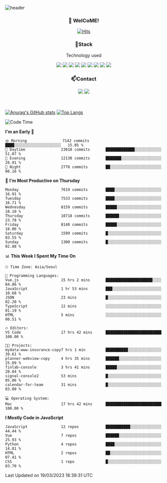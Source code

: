 ![header](https://capsule-render.vercel.app/api?type=waving&color=gradient&height=200&text=Kyungjoon&fontAlign=70&fontAlignY=40&animation=twinkling)

<h3 align="center">👋 WelCoME!</h3>

<div align=center>
  
[![Hits](https://hits.seeyoufarm.com/api/count/incr/badge.svg?url=https%3A%2F%2Fgithub.com%2Fuvula6921&count_bg=%2322BAC9&title_bg=%23827F7F&icon=iconify.svg&icon_color=%2325A27F&title=visits&edge_flat=false)](https://hits.seeyoufarm.com)
  
</div>
<h3 align="center">📌Stack</h3>
<p align="center">Technology used</p>
<div align="center"><img src="https://img.shields.io/badge/HTML5-E34F26?style=flat-square&logo=HTML5&logoColor=white"></img> <img src="https://img.shields.io/badge/CSS3-0A84FF?style=flat-square&logo=CSS3&logoColor=white"></img> <img src="https://img.shields.io/badge/JavaScript-FFCD11?style=flat-square&logo=JavaScript&logoColor=white"></img> <img src="https://img.shields.io/badge/React-00BCF6?style=flat-square&logo=React&logoColor=white"></img> <img src="https://img.shields.io/badge/jQuery-3655FF?style=flat-square&logo=jQuery&logoColor=white"></img> <img src="https://img.shields.io/badge/Ruby-E0115F?style=flat-square&logo=Ruby&logoColor=white"></img> <img src="https://img.shields.io/badge/Python-4B8BBE?style=flat-square&logo=Python&logoColor=white"></img> <img src="https://img.shields.io/badge/Vue-4FC08D?style=flat-square&logo=Vue.js&logoColor=white"></img> <img src="https://img.shields.io/badge/Nuxt-00DC82?style=flat-square&logo=Nuxt.js&logoColor=white"></img></div>

<h3 align="center">📫Contact</h3>
<div align="center"><a href="https://velog.io/@uvula6921/"><img src="https://img.shields.io/badge/Blog-20c997?style=flat-square&logo=V&logoColor=white"/></a> <a href="pkj6921@gmail.com"><img src="https://img.shields.io/badge/Gmail-EA4335?style=flat-square&logo=Gmail&logoColor=white"/></a></div>
<br>
<br>

[![Anurag's GitHub stats](https://github-readme-stats.vercel.app/api?username=uvula6921&hide=stars,issues&show_icons=true&count_private=true&theme=tokyonight)](https://github.com/anuraghazra/github-readme-stats)
[![Top Langs](https://github-readme-stats.vercel.app/api/top-langs/?username=uvula6921&hide=css,jupyter%20notebook,html&exclude_repo=uvula6921,uvula6921.github.io&layout=compact&langs_count=8)](https://github.com/anuraghazra/github-readme-stats)

<!--START_SECTION:waka-->
![Code Time](http://img.shields.io/badge/Code%20Time-1%2C480%20hrs%207%20mins-blue)

**I'm an Early 🐤** 

```text
🌞 Morning                7142 commits        ████░░░░░░░░░░░░░░░░░░░░░   15.85 % 
🌆 Daytime                23018 commits       █████████████░░░░░░░░░░░░   51.07 % 
🌃 Evening                12130 commits       ███████░░░░░░░░░░░░░░░░░░   26.91 % 
🌙 Night                  2778 commits        ██░░░░░░░░░░░░░░░░░░░░░░░   06.16 % 
```
📅 **I'm Most Productive on Thursday** 

```text
Monday                   7619 commits        ████░░░░░░░░░░░░░░░░░░░░░   16.91 % 
Tuesday                  7533 commits        ████░░░░░░░░░░░░░░░░░░░░░   16.71 % 
Wednesday                8159 commits        █████░░░░░░░░░░░░░░░░░░░░   18.10 % 
Thursday                 10718 commits       ██████░░░░░░░░░░░░░░░░░░░   23.78 % 
Friday                   8140 commits        █████░░░░░░░░░░░░░░░░░░░░   18.06 % 
Saturday                 1599 commits        █░░░░░░░░░░░░░░░░░░░░░░░░   03.55 % 
Sunday                   1300 commits        █░░░░░░░░░░░░░░░░░░░░░░░░   02.88 % 
```


📊 **This Week I Spent My Time On** 

```text
🕑︎ Time Zone: Asia/Seoul

💬 Programming Languages: 
Vue.js                   15 hrs 2 mins       █████████████████████░░░░   84.86 % 
JavaScript               1 hr 53 mins        ███░░░░░░░░░░░░░░░░░░░░░░   10.68 % 
JSON                     23 mins             █░░░░░░░░░░░░░░░░░░░░░░░░   02.20 % 
TypeScript               12 mins             ░░░░░░░░░░░░░░░░░░░░░░░░░   01.19 % 
HTML                     5 mins              ░░░░░░░░░░░░░░░░░░░░░░░░░   00.51 % 

🔥 Editors: 
VS Code                  17 hrs 42 mins      █████████████████████████   100.00 % 

🐱‍💻 Projects: 
mydata-www-insurance-copy7 hrs 1 min         ██████████░░░░░░░░░░░░░░░   39.61 % 
planner-webview-copy     4 hrs 35 mins       ██████░░░░░░░░░░░░░░░░░░░   25.89 % 
finlab-console           3 hrs 41 mins       █████░░░░░░░░░░░░░░░░░░░░   20.84 % 
signal-console2          53 mins             █░░░░░░░░░░░░░░░░░░░░░░░░   05.06 % 
calendar-for-team        31 mins             █░░░░░░░░░░░░░░░░░░░░░░░░   03.00 % 

💻 Operating System: 
Mac                      17 hrs 42 mins      █████████████████████████   100.00 % 
```

**I Mostly Code in JavaScript** 

```text
JavaScript               12 repos            ███████████░░░░░░░░░░░░░░   44.44 % 
Vue                      7 repos             ██████░░░░░░░░░░░░░░░░░░░   25.93 % 
Python                   4 repos             ████░░░░░░░░░░░░░░░░░░░░░   14.81 % 
HTML                     2 repos             ██░░░░░░░░░░░░░░░░░░░░░░░   07.41 % 
CSS                      1 repo              █░░░░░░░░░░░░░░░░░░░░░░░░   03.70 % 
```




 Last Updated on 19/03/2023 18:39:31 UTC
<!--END_SECTION:waka-->
